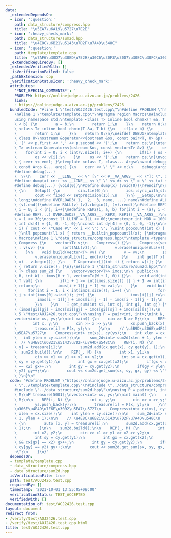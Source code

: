 ```yaml
---
data:
  _extendedDependsOn:
  - icon: ':question:'
    path: data_structure/compress.hpp
    title: "\u5EA7\u6A19\u5727\u7E2E"
  - icon: ':heavy_check_mark:'
    path: data_structure/sum2d.hpp
    title: "\u4E8C\u6B21\u5143\u7D2F\u7A4D\u548C"
  - icon: ':question:'
    path: template/template.cpp
    title: "\u7AF6\u30D7\u30ED\u7528\u30C6\u30F3\u30D7\u30EC\u30FC\u30C8"
  _extendedRequiredBy: []
  _extendedVerifiedWith: []
  _isVerificationFailed: false
  _pathExtension: cpp
  _verificationStatusIcon: ':heavy_check_mark:'
  attributes:
    '*NOT_SPECIAL_COMMENTS*': ''
    PROBLEM: https://onlinejudge.u-aizu.ac.jp/problems/2426
    links:
    - https://onlinejudge.u-aizu.ac.jp/problems/2426
  bundledCode: "#line 1 \"test/AOJ2426.test.cpp\"\n#define PROBLEM \"https://onlinejudge.u-aizu.ac.jp/problems/2426\"\
    \n#line 1 \"template/template.cpp\"\n#pragma region Macros\n#include <bits/stdc++.h>\n\
    using namespace std;\ntemplate <class T> inline bool chmax(T &a, T b) {\n    if(a\
    \ < b) {\n        a = b;\n        return 1;\n    }\n    return 0;\n}\ntemplate\
    \ <class T> inline bool chmin(T &a, T b) {\n    if(a > b) {\n        a = b;\n\
    \        return 1;\n    }\n    return 0;\n}\n#ifdef DEBUG\ntemplate <class T,\
    \ class U>\nostream &operator<<(ostream &os, const pair<T, U> &p) {\n    os <<\
    \ '(' << p.first << ',' << p.second << ')';\n    return os;\n}\ntemplate <class\
    \ T> ostream &operator<<(ostream &os, const vector<T> &v) {\n    os << '{';\n\
    \    for(int i = 0; i < (int)v.size(); i++) {\n        if(i) { os << ','; }\n\
    \        os << v[i];\n    }\n    os << '}';\n    return os;\n}\nvoid debugg()\
    \ { cerr << endl; }\ntemplate <class T, class... Args>\nvoid debugg(const T &x,\
    \ const Args &... args) {\n    cerr << \" \" << x;\n    debugg(args...);\n}\n\
    #define debug(...)                                                           \
    \  \\\n    cerr << __LINE__ << \" [\" << #__VA_ARGS__ << \"]: \", debugg(__VA_ARGS__)\n\
    #define dump(x) cerr << __LINE__ << \" \" << #x << \" = \" << (x) << endl\n#else\n\
    #define debug(...) (void(0))\n#define dump(x) (void(0))\n#endif\n\nstruct Setup\
    \ {\n    Setup() {\n        cin.tie(0);\n        ios::sync_with_stdio(false);\n\
    \        cout << fixed << setprecision(15);\n    }\n} __Setup;\n\nusing ll = long\
    \ long;\n#define OVERLOAD3(_1, _2, _3, name, ...) name\n#define ALL(v) (v).begin(),\
    \ (v).end()\n#define RALL(v) (v).rbegin(), (v).rend()\n#define REP1(i, n) for(int\
    \ i = 0; i < (n); i++)\n#define REP2(i, a, b) for(int i = (a); i < int(b); i++)\n\
    #define REP(...) OVERLOAD3(__VA_ARGS__, REP2, REP1)(__VA_ARGS__)\nconst int INF\
    \ = 1 << 30;\nconst ll LLINF = 1LL << 60;\nconstexpr int MOD = 1000000007;\nconst\
    \ int dx[4] = {1, 0, -1, 0};\nconst int dy[4] = {0, 1, 0, -1};\n\nvoid Case(int\
    \ i) { cout << \"Case #\" << i << \": \"; }\nint popcount(int x) { return __builtin_popcount(x);\
    \ }\nll popcount(ll x) { return __builtin_popcountll(x); }\n#pragma endregion\
    \ Macros\n#line 1 \"data_structure/compress.hpp\"\ntemplate <typename T> struct\
    \ Compress {\n    vector<T> v;\n    Compress() {}\n    Compress(vector<T> vv)\
    \ : v(vv) {\n        sort(ALL(v));\n        v.erase(unique(ALL(v)), end(v));\n\
    \    }\n    void build(vector<T> vv) {\n        v = vv;\n        sort(ALL(v));\n\
    \        v.erase(unique(ALL(v)), end(v));\n    }\n    int get(T x) { return (int)(lower_bound(ALL(v),\
    \ x) - v.begin()); }\n    T &operator[](int i) { return v[i]; }\n    size_t size()\
    \ { return v.size(); }\n};\n#line 1 \"data_structure/sum2d.hpp\"\ntemplate <class\
    \ T> class sum_2d {\n    vector<vector<T>> imos;\n\n  public:\n    sum_2d(int\
    \ H, int W) : imos(H + 1, vector<T>(W + 1, 0)) {}\n    void add(int i, int j,\
    \ T val) {\n        if(i + 1 >= int(imos.size()) || j + 1 >= int(imos[0].size()))\
    \ return;\n        imos[i + 1][j + 1] += val;\n    }\n    void build() {\n   \
    \     for(int i = 1; i < int(imos.size()); i++) {\n            for(int j = 1;\
    \ j < int(imos[0].size()); j++) {\n                imos[i][j] +=\n           \
    \         imos[i - 1][j] + imos[i][j - 1] - imos[i - 1][j - 1];\n            }\n\
    \        }\n    }\n    T get_sum(int si, int sj, int gi, int gj) {\n        return\
    \ (imos[gi][gj] - imos[si][gj] - imos[gi][sj] + imos[si][sj]);\n    }\n};\n#line\
    \ 5 \"test/AOJ2426.test.cpp\"\n\nusing P = pair<int, int>;\nint N, M;\nP treasure[5001];\n\
    vector<int> xs, ys;\n\nint main() {\n    cin >> N >> M;\n\n    REP(i, N) {\n \
    \       int x, y;\n        cin >> x >> y;\n        xs.push_back(x);\n        ys.push_back(y);\n\
    \        treasure[i] = P(x, y);\n    }\n\n    // \u5B9D\u306E\u4F4D\u7F6E\u3092\
    \u5EA7\u5727\n    Compress<int> cx(xs), cy(ys);\n    int xlen = cx.size();\n \
    \   int ylen = cy.size();\n\n    sum_2d<int> sum2d(xlen + 1, ylen + 1);\n\n  \
    \  // \u4E8C\u6B21\u5143\u7D2F\u7A4D\u548C\n    REP(i, N) {\n        auto [x,\
    \ y] = treasure[i];\n        sum2d.add(cx.get(x), cy.get(y), 1);\n    }\n\n  \
    \  sum2d.build();\n\n    REP(_, M) {\n        int x1, y1;\n        int x2, y2;\n\
    \        cin >> x1 >> y1 >> x2 >> y2;\n        int sx = cx.get(x1);\n        int\
    \ sy = cy.get(y1);\n        int gx = cx.get(x2);\n        if(gx < xlen && cx[gx]\
    \ == x2) gx++;\n        int gy = cy.get(y2);\n        if(gy < ylen && cy[gy] ==\
    \ y2) gy++;\n\n        cout << sum2d.get_sum(sx, sy, gx, gy) << \"\\n\";\n   \
    \ }\n}\n"
  code: "#define PROBLEM \"https://onlinejudge.u-aizu.ac.jp/problems/2426\"\n#include\
    \ \"../template/template.cpp\"\n#include \"../data_structure/compress.hpp\"\n\
    #include \"../data_structure/sum2d.hpp\"\n\nusing P = pair<int, int>;\nint N,\
    \ M;\nP treasure[5001];\nvector<int> xs, ys;\n\nint main() {\n    cin >> N >>\
    \ M;\n\n    REP(i, N) {\n        int x, y;\n        cin >> x >> y;\n        xs.push_back(x);\n\
    \        ys.push_back(y);\n        treasure[i] = P(x, y);\n    }\n\n    // \u5B9D\
    \u306E\u4F4D\u7F6E\u3092\u5EA7\u5727\n    Compress<int> cx(xs), cy(ys);\n    int\
    \ xlen = cx.size();\n    int ylen = cy.size();\n\n    sum_2d<int> sum2d(xlen +\
    \ 1, ylen + 1);\n\n    // \u4E8C\u6B21\u5143\u7D2F\u7A4D\u548C\n    REP(i, N)\
    \ {\n        auto [x, y] = treasure[i];\n        sum2d.add(cx.get(x), cy.get(y),\
    \ 1);\n    }\n\n    sum2d.build();\n\n    REP(_, M) {\n        int x1, y1;\n \
    \       int x2, y2;\n        cin >> x1 >> y1 >> x2 >> y2;\n        int sx = cx.get(x1);\n\
    \        int sy = cy.get(y1);\n        int gx = cx.get(x2);\n        if(gx < xlen\
    \ && cx[gx] == x2) gx++;\n        int gy = cy.get(y2);\n        if(gy < ylen &&\
    \ cy[gy] == y2) gy++;\n\n        cout << sum2d.get_sum(sx, sy, gx, gy) << \"\\\
    n\";\n    }\n}"
  dependsOn:
  - template/template.cpp
  - data_structure/compress.hpp
  - data_structure/sum2d.hpp
  isVerificationFile: true
  path: test/AOJ2426.test.cpp
  requiredBy: []
  timestamp: '2021-10-01 13:55:05+09:00'
  verificationStatus: TEST_ACCEPTED
  verifiedWith: []
documentation_of: test/AOJ2426.test.cpp
layout: document
redirect_from:
- /verify/test/AOJ2426.test.cpp
- /verify/test/AOJ2426.test.cpp.html
title: test/AOJ2426.test.cpp
---
```

